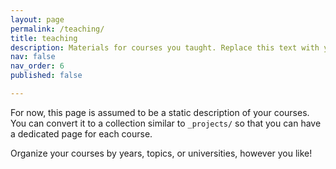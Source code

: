 ```yaml
---
layout: page
permalink: /teaching/
title: teaching
description: Materials for courses you taught. Replace this text with your description.
nav: false
nav_order: 6
published: false

---
```


For now, this page is assumed to be a static description of your courses. You can convert it to a collection similar to `_projects/` so that you can have a dedicated page for each course.

Organize your courses by years, topics, or universities, however you like!
